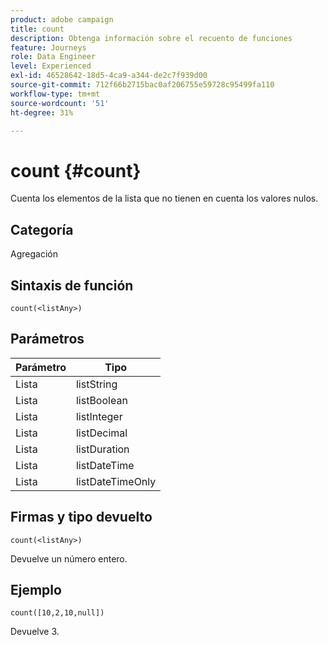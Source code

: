 ```yaml
---
product: adobe campaign
title: count
description: Obtenga información sobre el recuento de funciones
feature: Journeys
role: Data Engineer
level: Experienced
exl-id: 46528642-18d5-4ca9-a344-de2c7f939d00
source-git-commit: 712f66b2715bac0af206755e59728c95499fa110
workflow-type: tm+mt
source-wordcount: '51'
ht-degree: 31%

---
```


# count {#count}

Cuenta los elementos de la lista que no tienen en cuenta los valores nulos.

## Categoría

Agregación

## Sintaxis de función

`count(<listAny>)`

## Parámetros

| Parámetro | Tipo |
|-----------|------------------|
| Lista | listString |
| Lista | listBoolean |
| Lista | listInteger |
| Lista | listDecimal |
| Lista | listDuration |
| Lista | listDateTime |
| Lista | listDateTimeOnly |

## Firmas y tipo devuelto

`count(<listAny>)`

Devuelve un número entero.

## Ejemplo

`count([10,2,10,null])`

Devuelve 3.
